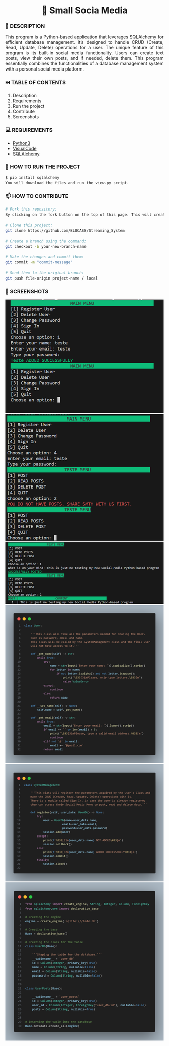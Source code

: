 <h1 align="center">🤳 Small Socia Media</h1>

### 📝 DESCRIPTION

<p align="justify">This program is a Python-based application that leverages SQLAlchemy for efficient database management. It’s designed to handle CRUD (Create, Read, Update, Delete) operations for a user. The unique feature of this program is its built-in social media functionality. Users can create text posts, view their own posts, and if needed, delete them. This program essentially combines the functionalities of a database management system with a personal social media platform.</p>


### ⏭️ TABLE OF CONTENTS
1. Description
2. Requirements
3. Run the project
4. Contribute
5. Screenshots

### 💻 REQUIREMENTS
- [Python3](https://docs.python.org/3/)
- [VisualCode](https://code.visualstudio.com/docs)
- [SQLAlchemy](https://docs.sqlalchemy.org/en/20/)

### 🚀 HOW TO RUN THE PROJECT
```bash
$ pip install sqlalchemy
You will download the files and run the view.py script.
```


### 📫 HOW TO CONTRIBUTE
```bash 
# Fork this repository:
By clicking on the fork button on the top of this page. This will create a copy of this repository in your account.

# Clone this project:
git clone https://github.com/BLUCASS/Streaming_System

# Create a branch using the command:
git checkout -b your-new-branch-name

# Make the changes and commit them:
git commit -m "commit-message"

# Send them to the original branch:
git push file-origin project-name / local
```

### 📸 SCREENSHOTS
<img alt="input salary" src="social_1.PNG"><br>
<img alt="payroll" src="social_2.PNG"><br>
<img alt="detailed fees" src="social_3.PNG"><br>
<img alt="detailed fees" src="social_media_class_user.png"><br>
<img alt="detailed fees" src="social_media_class_system.png"><br>
<img alt="detailed fees" src="social_media_model.png">